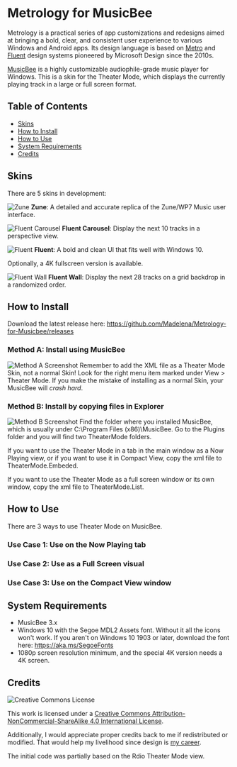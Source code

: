 # Metrology for MusicBee

Metrology is a practical series of app customizations and redesigns aimed at bringing a bold, clear, and consistent user experience to various Windows and Android apps. Its design language is based on [Metro](https://en.wikipedia.org/wiki/Metro_(design_language)) and [Fluent](https://www.microsoft.com/design/fluent/) design systems pioneered by Microsoft Design since the 2010s.

[MusicBee](https://getmusicbee.com) is a highly customizable audiophile-grade music player for Windows. This is a skin for the Theater Mode, which displays the currently playing track in a large or full screen format.

## Table of Contents

- [Skins](#skins)
- [How to Install](#how-to-install)
- [How to Use](#how-to-use)
- [System Requirements](#system-requirements)
- [Credits](#credits)

## Skins
There are 5 skins in development:

![Zune](https://i.imgur.com/FXmzjab.png)
**Zune**: A detailed and accurate replica of the Zune/WP7 Music user interface.

![Fluent Carousel](https://i.imgur.com/woTA1aK.png)
**Fluent Carousel**: Display the next 10 tracks in a perspective view.

![Fluent](https://i.imgur.com/cVU1DYu.jpg)
**Fluent**: A bold and clean UI that fits well with Windows 10.

Optionally, a 4K fullscreen version is available.

![Fluent Wall](https://i.imgur.com/9cv1bGp.png)
**Fluent Wall**: Display the next 28 tracks on a grid backdrop in a randomized order.

## How to Install

Download the latest release here: https://github.com/Madelena/Metrology-for-Musicbee/releases

### Method A: Install using MusicBee
![Method A Screenshot](https://i.imgur.com/DQd2vOL.png)
Remember to add the XML file as a Theater Mode Skin, not a normal Skin! Look for the right menu item marked under View > Theater Mode. If you make the mistake of installing as a normal Skin, your MusicBee will *crash hard*.

### Method B: Install by copying files in Explorer
![Method B Screenshot](https://i.imgur.com/nJtZ6S1.png)
Find the folder where you installed MusicBee, which is usually under C:\Program Files (x86)\MusicBee\. Go to the Plugins folder and you will find two TheaterMode folders.

If you want to use the Theater Mode in a tab in the main window as a Now Playing view, or if you want to use it in Compact View, copy the xml file to TheaterMode.Embeded.

If you want to use the Theater Mode as a full screen window or its own window, copy the xml file to TheaterMode.List.

## How to Use

There are 3 ways to use Theater Mode on MusicBee.

### Use Case 1: Use on the Now Playing tab

### Use Case 2: Use as a Full Screen visual

### Use Case 3: Use on the Compact View window


## System Requirements
* MusicBee 3.x
* Windows 10 with the Segoe MDL2 Assets font. Without it all the icons won't work. If you aren't on Windows 10 1903 or later, download the font here: https://aka.ms/SegoeFonts
* 1080p screen resolution minimum, and the special 4K version needs a 4K screen.

## Credits

![Creative Commons License](https://i.creativecommons.org/l/by-nc-sa/4.0/88x31.png)

This work is licensed under a [Creative Commons Attribution-NonCommercial-ShareAlike 4.0 International License](http://creativecommons.org/licenses/by-nc-sa/4.0/).

Additionally, I would appreciate proper credits back to me if redistributed or modified. That would help my livelihood since design is [my career](https://MadelenaMak.com).

The initial code was partially based on the Rdio Theater Mode view.

